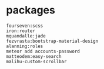 # packages
    fourseven:scss
    iron:router
    mquandalle:jade
    fezvrasta:bootstrap-material-design
    alanning:roles
    meteor add accounts-password
    matteodem:easy-search
    malihu-custom-scrollbar